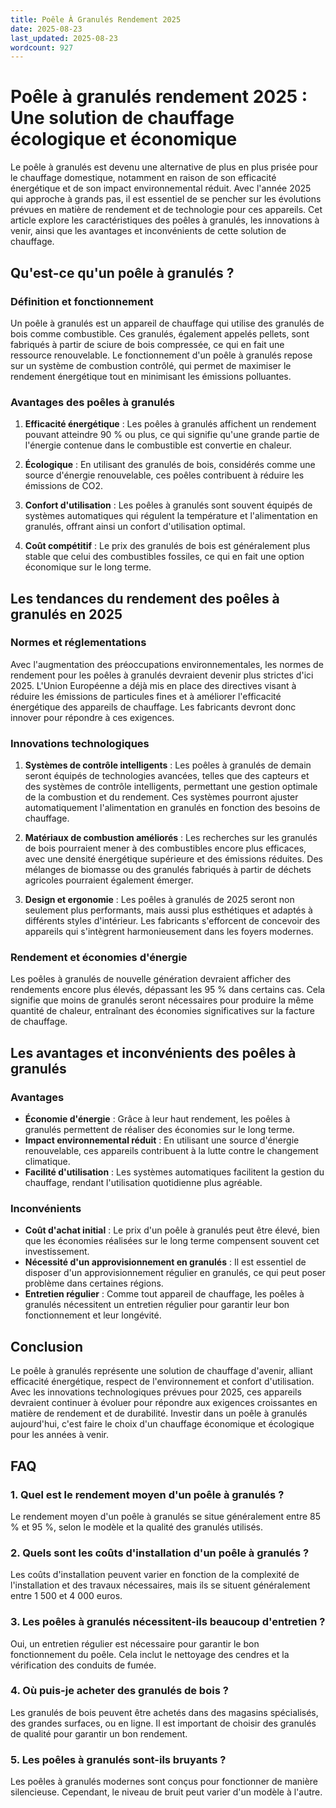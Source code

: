 ```yaml
---
title: Poêle À Granulés Rendement 2025
date: 2025-08-23
last_updated: 2025-08-23
wordcount: 927
---
```


# Poêle à granulés rendement 2025 : Une solution de chauffage écologique et économique

Le poêle à granulés est devenu une alternative de plus en plus prisée pour le chauffage domestique, notamment en raison de son efficacité énergétique et de son impact environnemental réduit. Avec l'année 2025 qui approche à grands pas, il est essentiel de se pencher sur les évolutions prévues en matière de rendement et de technologie pour ces appareils. Cet article explore les caractéristiques des poêles à granulés, les innovations à venir, ainsi que les avantages et inconvénients de cette solution de chauffage.

## Qu'est-ce qu'un poêle à granulés ?

### Définition et fonctionnement

Un poêle à granulés est un appareil de chauffage qui utilise des granulés de bois comme combustible. Ces granulés, également appelés pellets, sont fabriqués à partir de sciure de bois compressée, ce qui en fait une ressource renouvelable. Le fonctionnement d'un poêle à granulés repose sur un système de combustion contrôlé, qui permet de maximiser le rendement énergétique tout en minimisant les émissions polluantes.

### Avantages des poêles à granulés

1. **Efficacité énergétique** : Les poêles à granulés affichent un rendement pouvant atteindre 90 % ou plus, ce qui signifie qu'une grande partie de l'énergie contenue dans le combustible est convertie en chaleur.
   
2. **Écologique** : En utilisant des granulés de bois, considérés comme une source d'énergie renouvelable, ces poêles contribuent à réduire les émissions de CO2.

3. **Confort d'utilisation** : Les poêles à granulés sont souvent équipés de systèmes automatiques qui régulent la température et l'alimentation en granulés, offrant ainsi un confort d'utilisation optimal.

4. **Coût compétitif** : Le prix des granulés de bois est généralement plus stable que celui des combustibles fossiles, ce qui en fait une option économique sur le long terme.

## Les tendances du rendement des poêles à granulés en 2025

### Normes et réglementations

Avec l'augmentation des préoccupations environnementales, les normes de rendement pour les poêles à granulés devraient devenir plus strictes d'ici 2025. L'Union Européenne a déjà mis en place des directives visant à réduire les émissions de particules fines et à améliorer l'efficacité énergétique des appareils de chauffage. Les fabricants devront donc innover pour répondre à ces exigences.

### Innovations technologiques

1. **Systèmes de contrôle intelligents** : Les poêles à granulés de demain seront équipés de technologies avancées, telles que des capteurs et des systèmes de contrôle intelligents, permettant une gestion optimale de la combustion et du rendement. Ces systèmes pourront ajuster automatiquement l'alimentation en granulés en fonction des besoins de chauffage.

2. **Matériaux de combustion améliorés** : Les recherches sur les granulés de bois pourraient mener à des combustibles encore plus efficaces, avec une densité énergétique supérieure et des émissions réduites. Des mélanges de biomasse ou des granulés fabriqués à partir de déchets agricoles pourraient également émerger.

3. **Design et ergonomie** : Les poêles à granulés de 2025 seront non seulement plus performants, mais aussi plus esthétiques et adaptés à différents styles d'intérieur. Les fabricants s'efforcent de concevoir des appareils qui s'intègrent harmonieusement dans les foyers modernes.

### Rendement et économies d'énergie

Les poêles à granulés de nouvelle génération devraient afficher des rendements encore plus élevés, dépassant les 95 % dans certains cas. Cela signifie que moins de granulés seront nécessaires pour produire la même quantité de chaleur, entraînant des économies significatives sur la facture de chauffage.

## Les avantages et inconvénients des poêles à granulés

### Avantages

- **Économie d'énergie** : Grâce à leur haut rendement, les poêles à granulés permettent de réaliser des économies sur le long terme.
- **Impact environnemental réduit** : En utilisant une source d'énergie renouvelable, ces appareils contribuent à la lutte contre le changement climatique.
- **Facilité d'utilisation** : Les systèmes automatiques facilitent la gestion du chauffage, rendant l'utilisation quotidienne plus agréable.

### Inconvénients

- **Coût d'achat initial** : Le prix d'un poêle à granulés peut être élevé, bien que les économies réalisées sur le long terme compensent souvent cet investissement.
- **Nécessité d'un approvisionnement en granulés** : Il est essentiel de disposer d'un approvisionnement régulier en granulés, ce qui peut poser problème dans certaines régions.
- **Entretien régulier** : Comme tout appareil de chauffage, les poêles à granulés nécessitent un entretien régulier pour garantir leur bon fonctionnement et leur longévité.

## Conclusion

Le poêle à granulés représente une solution de chauffage d'avenir, alliant efficacité énergétique, respect de l'environnement et confort d'utilisation. Avec les innovations technologiques prévues pour 2025, ces appareils devraient continuer à évoluer pour répondre aux exigences croissantes en matière de rendement et de durabilité. Investir dans un poêle à granulés aujourd'hui, c'est faire le choix d'un chauffage économique et écologique pour les années à venir.

## FAQ

### 1. Quel est le rendement moyen d'un poêle à granulés ?

Le rendement moyen d'un poêle à granulés se situe généralement entre 85 % et 95 %, selon le modèle et la qualité des granulés utilisés.

### 2. Quels sont les coûts d'installation d'un poêle à granulés ?

Les coûts d'installation peuvent varier en fonction de la complexité de l'installation et des travaux nécessaires, mais ils se situent généralement entre 1 500 et 4 000 euros.

### 3. Les poêles à granulés nécessitent-ils beaucoup d'entretien ?

Oui, un entretien régulier est nécessaire pour garantir le bon fonctionnement du poêle. Cela inclut le nettoyage des cendres et la vérification des conduits de fumée.

### 4. Où puis-je acheter des granulés de bois ?

Les granulés de bois peuvent être achetés dans des magasins spécialisés, des grandes surfaces, ou en ligne. Il est important de choisir des granulés de qualité pour garantir un bon rendement.

### 5. Les poêles à granulés sont-ils bruyants ?

Les poêles à granulés modernes sont conçus pour fonctionner de manière silencieuse. Cependant, le niveau de bruit peut varier d'un modèle à l'autre.